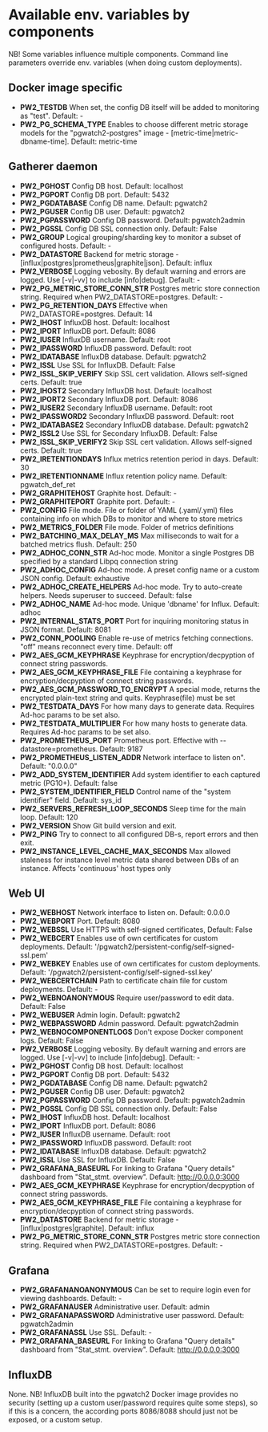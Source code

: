 # Available env. variables by components

NB! Some variables influence multiple components. Command line parameters override env. variables (when doing custom deployments).

## Docker image specific

- **PW2_TESTDB** When set, the config DB itself will be added to monitoring as "test". Default: -
- **PW2_PG_SCHEMA_TYPE** Enables to choose different metric storage models for the "pgwatch2-postgres" image - [metric-time|metric-dbname-time]. Default: metric-time

## Gatherer daemon

- **PW2_PGHOST** Config DB host. Default: localhost
- **PW2_PGPORT** Config DB port. Default: 5432
- **PW2_PGDATABASE** Config DB name. Default: pgwatch2
- **PW2_PGUSER** Config DB user. Default: pgwatch2
- **PW2_PGPASSWORD** Config DB password. Default: pgwatch2admin
- **PW2_PGSSL** Config DB SSL connection only. Default: False
- **PW2_GROUP** Logical grouping/sharding key to monitor a subset of configured hosts. Default: -
- **PW2_DATASTORE** Backend for metric storage - [influx|postgres|prometheus|graphite|json]. Default: influx
- **PW2_VERBOSE** Logging vebosity. By default warning and errors are logged. Use [-v|-vv] to include [info|debug]. Default: -
- **PW2_PG_METRIC_STORE_CONN_STR** Postgres metric store connection string. Required when PW2_DATASTORE=postgres. Default: -
- **PW2_PG_RETENTION_DAYS** Effective when PW2_DATASTORE=postgres. Default: 14
- **PW2_IHOST** InfluxDB host. Default: localhost
- **PW2_IPORT** InfluxDB port. Default: 8086
- **PW2_IUSER** InfluxDB username. Default: root
- **PW2_IPASSWORD** InfluxDB password. Default: root
- **PW2_IDATABASE** InfluxDB database. Default: pgwatch2
- **PW2_ISSL** Use SSL for InfluxDB. Default: False
- **PW2_ISSL_SKIP_VERIFY** Skip SSL cert validation. Allows self-signed certs. Default: true
- **PW2_IHOST2** Secondary InfluxDB host. Default: localhost
- **PW2_IPORT2** Secondary InfluxDB port. Default: 8086
- **PW2_IUSER2** Secondary InfluxDB username. Default: root
- **PW2_IPASSWORD2** Secondary InfluxDB password. Default: root
- **PW2_IDATABASE2** Secondary InfluxDB database. Default: pgwatch2
- **PW2_ISSL2** Use SSL for Secondary InfluxDB. Default: False
- **PW2_ISSL_SKIP_VERIFY2** Skip SSL cert validation. Allows self-signed certs. Default: true
- **PW2_IRETENTIONDAYS** Influx metrics retention period in days. Default: 30
- **PW2_IRETENTIONNAME** Influx retention policy name. Default: pgwatch_def_ret
- **PW2_GRAPHITEHOST** Graphite host. Default: -
- **PW2_GRAPHITEPORT** Graphite port. Default: -
- **PW2_CONFIG** File mode. File or folder of YAML (.yaml/.yml) files containing info on which DBs to monitor and where to store metrics
- **PW2_METRICS_FOLDER** File mode. Folder of metrics definitions
- **PW2_BATCHING_MAX_DELAY_MS** Max milliseconds to wait for a batched metrics flush. Default: 250
- **PW2_ADHOC_CONN_STR** Ad-hoc mode. Monitor a single Postgres DB specified by a standard Libpq connection string
- **PW2_ADHOC_CONFIG** Ad-hoc mode. A preset config name or a custom JSON config. Default: exhaustive
- **PW2_ADHOC_CREATE_HELPERS** Ad-hoc mode. Try to auto-create helpers. Needs superuser to succeed. Default: false
- **PW2_ADHOC_NAME** Ad-hoc mode. Unique 'dbname' for Influx. Default: adhoc
- **PW2_INTERNAL_STATS_PORT** Port for inquiring monitoring status in JSON format. Default: 8081
- **PW2_CONN_POOLING** Enable re-use of metrics fetching connections. "off" means reconnect every time. Default: off
- **PW2_AES_GCM_KEYPHRASE** Keyphrase for encryption/decpyption of connect string passwords.
- **PW2_AES_GCM_KEYPHRASE_FILE** File containing a keyphrase for encryption/decpyption of connect string passwords.
- **PW2_AES_GCM_PASSWORD_TO_ENCRYPT** A special mode, returns the encrypted plain-text string and quits. Keyphrase(file) must be set
- **PW2_TESTDATA_DAYS** For how many days to generate data. Requires Ad-hoc params to be set also.
- **PW2_TESTDATA_MULTIPLIER** For how many hosts to generate data. Requires Ad-hoc params to be set also.
- **PW2_PROMETHEUS_PORT** Prometheus port. Effective with --datastore=prometheus. Default: 9187
- **PW2_PROMETHEUS_LISTEN_ADDR** Network interface to listen on". Default: "0.0.0.0"
- **PW2_ADD_SYSTEM_IDENTIFIER** Add system identifier to each captured metric (PG10+). Default: false
- **PW2_SYSTEM_IDENTIFIER_FIELD** Control name of the "system identifier" field. Default: sys_id
- **PW2_SERVERS_REFRESH_LOOP_SECONDS** Sleep time for the main loop. Default: 120
- **PW2_VERSION** Show Git build version and exit.
- **PW2_PING** Try to connect to all configured DB-s, report errors and then exit.
- **PW2_INSTANCE_LEVEL_CACHE_MAX_SECONDS** Max allowed staleness for instance level metric data shared between DBs of an instance. Affects 'continuous' host types only


## Web UI

- **PW2_WEBHOST** Network interface to listen on. Default: 0.0.0.0
- **PW2_WEBPORT** Port. Default: 8080
- **PW2_WEBSSL** Use HTTPS with self-signed certificates, Default: False
- **PW2_WEBCERT** Enables use of own certificates for custom deployments. Default: '/pgwatch2/persistent-config/self-signed-ssl.pem'
- **PW2_WEBKEY** Enables use of own certificates for custom deployments. Default: '/pgwatch2/persistent-config/self-signed-ssl.key'
- **PW2_WEBCERTCHAIN** Path to certificate chain file for custom deployments. Default: -
- **PW2_WEBNOANONYMOUS** Require user/password to edit data. Default: False
- **PW2_WEBUSER** Admin login. Default: pgwatch2
- **PW2_WEBPASSWORD** Admin password. Default: pgwatch2admin
- **PW2_WEBNOCOMPONENTLOGS** Don't expose Docker component logs. Default: False
- **PW2_VERBOSE** Logging vebosity. By default warning and errors are logged. Use [-v|-vv] to include [info|debug]. Default: -
- **PW2_PGHOST** Config DB host. Default: localhost
- **PW2_PGPORT** Config DB port. Default: 5432
- **PW2_PGDATABASE** Config DB name. Default: pgwatch2
- **PW2_PGUSER** Config DB user. Default: pgwatch2
- **PW2_PGPASSWORD** Config DB password. Default: pgwatch2admin
- **PW2_PGSSL** Config DB SSL connection only. Default: False
- **PW2_IHOST** InfluxDB host. Default: localhost
- **PW2_IPORT** InfluxDB port. Default: 8086
- **PW2_IUSER** InfluxDB username. Default: root
- **PW2_IPASSWORD** InfluxDB password. Default: root
- **PW2_IDATABASE** InfluxDB database. Default: pgwatch2
- **PW2_ISSL** Use SSL for InfluxDB. Default: False
- **PW2_GRAFANA_BASEURL** For linking to Grafana "Query details" dashboard from "Stat_stmt. overview". Default: http://0.0.0.0:3000
- **PW2_AES_GCM_KEYPHRASE** Keyphrase for encryption/decpyption of connect string passwords.
- **PW2_AES_GCM_KEYPHRASE_FILE** File containing a keyphrase for encryption/decpyption of connect string passwords.
- **PW2_DATASTORE** Backend for metric storage - [influx|postgres|graphite]. Default: influx
- **PW2_PG_METRIC_STORE_CONN_STR** Postgres metric store connection string. Required when PW2_DATASTORE=postgres. Default: -


## Grafana

- **PW2_GRAFANANOANONYMOUS** Can be set to require login even for viewing dashboards. Default: -
- **PW2_GRAFANAUSER** Administrative user. Default: admin
- **PW2_GRAFANAPASSWORD** Administrative user password. Default: pgwatch2admin
- **PW2_GRAFANASSL** Use SSL. Default: -
- **PW2_GRAFANA_BASEURL** For linking to Grafana "Query details" dashboard from "Stat_stmt. overview". Default: http://0.0.0.0:3000


## InfluxDB

None. NB! InfluxDB built into the pgwatch2 Docker image provides no security (setting up a custom user/password requires
quite some steps), so if this is a concern, the according ports 8086/8088 should just not be exposed, or a custom setup.
